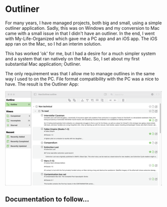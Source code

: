 # Outliner

For many years, I have managed projects, both big and small, using a simple
outliner application. Sadly, this was on Windows and my conversion to Mac came with 
a small issue in that I didn't have an outliner. In the end, I went with My-Life-Organized which
gave me a PC app and an iOS app. The iOS app ran on the Mac, so I hd an interim solution.

This has worked 'ok' for me, but I had a desire for a much simpler system and a system that ran
natively on the Mac. So, I set about my first substantial Mac application; Outliner. 

The only requirement was that I allow me to manage outlines in the same way I used to on 
the PC. File format compatibility with the PC was a nice to have. The result is the Outliner App:

![The Main Window](images/ScreenShots/mainWindow.png "The Main Window")

## Documentation to follow...




